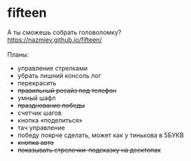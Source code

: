 # fifteen
А ты сможешь собрать головоломку?<br>
https://nazmiev.github.io/fifteen/<br>
<br>
Планы:<br>
<ul><li>управление стрелками</li>
<li> убрать лишний консоль лог</li>
  <li>перекрасить</li>
  <li><s>правильный ресайз под телефон</s></li>
  <li>умный шафл</li>
  <li><s>празднование победы</s></li>
  <li>счетчик шагов</li>
  <li>кнопка «поделиться»</li>
  <li>тач управление</li>
  <li>победу поярче сделать, может как у тинькова в 5БУКВ</li>
  <li><s>кнопка авто</s></li>
  <li><s>показывать стрелочки-подсказку на десктопах</s></li></ul>